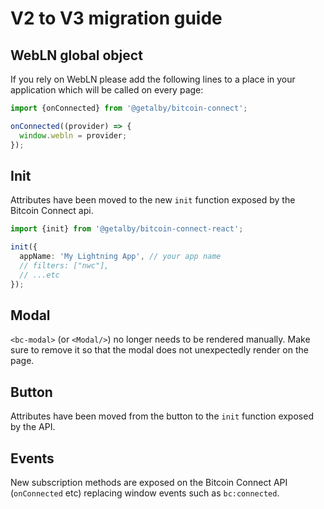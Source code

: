 # V2 to V3 migration guide

## WebLN global object

If you rely on WebLN please add the following lines to a place in your application which will be called on every page:

```ts
import {onConnected} from '@getalby/bitcoin-connect';

onConnected((provider) => {
  window.webln = provider;
});
```

## Init

Attributes have been moved to the new `init` function exposed by the Bitcoin Connect api.

```ts
import {init} from '@getalby/bitcoin-connect-react';

init({
  appName: 'My Lightning App', // your app name
  // filters: ["nwc"],
  // ...etc
});
```

## Modal

`<bc-modal>` (or `<Modal/>`) no longer needs to be rendered manually. Make sure to remove it so that the modal does not unexpectedly render on the page.

## Button

Attributes have been moved from the button to the `init` function exposed by the API.

## Events

New subscription methods are exposed on the Bitcoin Connect API (`onConnected` etc) replacing window events such as `bc:connected`.

